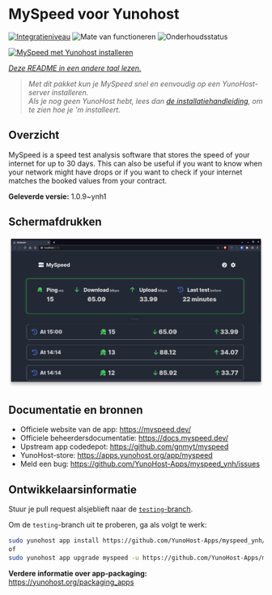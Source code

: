<!--
NB: Deze README is automatisch gegenereerd door <https://github.com/YunoHost/apps/tree/master/tools/readme_generator>
Hij mag NIET handmatig aangepast worden.
-->

# MySpeed voor Yunohost

[![Integratieniveau](https://dash.yunohost.org/integration/myspeed.svg)](https://ci-apps.yunohost.org/ci/apps/myspeed/) ![Mate van functioneren](https://ci-apps.yunohost.org/ci/badges/myspeed.status.svg) ![Onderhoudsstatus](https://ci-apps.yunohost.org/ci/badges/myspeed.maintain.svg)

[![MySpeed met Yunohost installeren](https://install-app.yunohost.org/install-with-yunohost.svg)](https://install-app.yunohost.org/?app=myspeed)

*[Deze README in een andere taal lezen.](./ALL_README.md)*

> *Met dit pakket kun je MySpeed snel en eenvoudig op een YunoHost-server installeren.*  
> *Als je nog geen YunoHost hebt, lees dan [de installatiehandleiding](https://yunohost.org/install), om te zien hoe je 'm installeert.*

## Overzicht

MySpeed is a speed test analysis software that stores the speed of your internet for up to 30 days. This can also be useful if you want to know when your network might have drops or if you want to check if your internet matches the booked values from your contract.



**Geleverde versie:** 1.0.9~ynh1

## Schermafdrukken

![Schermafdrukken van MySpeed](./doc/screenshots/screenshot.png)

## Documentatie en bronnen

- Officiele website van de app: <https://myspeed.dev/>
- Officiele beheerdersdocumentatie: <https://docs.myspeed.dev/>
- Upstream app codedepot: <https://github.com/gnmyt/myspeed>
- YunoHost-store: <https://apps.yunohost.org/app/myspeed>
- Meld een bug: <https://github.com/YunoHost-Apps/myspeed_ynh/issues>

## Ontwikkelaarsinformatie

Stuur je pull request alsjeblieft naar de [`testing`-branch](https://github.com/YunoHost-Apps/myspeed_ynh/tree/testing).

Om de `testing`-branch uit te proberen, ga als volgt te werk:

```bash
sudo yunohost app install https://github.com/YunoHost-Apps/myspeed_ynh/tree/testing --debug
of
sudo yunohost app upgrade myspeed -u https://github.com/YunoHost-Apps/myspeed_ynh/tree/testing --debug
```

**Verdere informatie over app-packaging:** <https://yunohost.org/packaging_apps>
